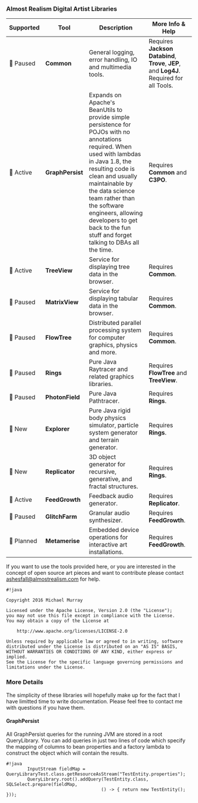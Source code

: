### Almost Realism Digital Artist Libraries ###


| Supported | Tool | Description | More Info & Help |
|---|---|---|---|
|🔶 Paused| **Common** | General logging, error handling, IO and multimedia tools. | Requires **Jackson Databind**, **Trove**, **JEP**, and **Log4J**. Required for all Tools. |
|🔵 Active| **GraphPersist** | Expands on Apache's BeanUtils to provide simple persistence for POJOs with no annotations required. When used with lambdas in Java 1.8, the resulting code is clean and usually maintainable by the data science team rather than the software engineers, allowing developers to get back to the fun stuff and forget talking to DBAs all the time. | Requires **Common** and **C3PO**. |
|🔵 Active| **TreeView** | Service for displaying tree data in the browser. | Requires **Common**. |
|🔶 Paused| **MatrixView** | Service for displaying tabular data in the browser. | Requires **Common**. |
|🔶 Paused| **FlowTree** | Distributed parallel processing system for computer graphics, physics and more. | Requires **Common**. |
|🔶 Paused| **Rings** | Pure Java Raytracer and related graphics libraries. | Requires **FlowTree** and **TreeView**. |
|🔶 Paused| **PhotonField** | Pure Java Pathtracer. | Requires **Rings**. |
|🍏 New| **Explorer** | Pure Java rigid body physics simulator, particle system generator and terrain generator. | Requires **Rings**. |
|🍏 New| **Replicator** | 3D object generator for recursive, generative, and fractal structures. | Requires **Rings**. |
|🔵 Active| **FeedGrowth** | Feedback audio generator. | Requires **Replicator**. |
|🔶 Paused| **GlitchFarm** | Granular audio synthesizer. | Requires **FeedGrowth**. |
|💜 Planned| **Metamerise** | Embedded device operations for interactive art installations. | Requires **FeedGrowth**. |


If you want to use the tools provided here, or you are interested in the concept of open source
art pieces and want to contribute please contact ashesfall@almostrealism.com for help.

```
#!java

Copyright 2016 Michael Murray

Licensed under the Apache License, Version 2.0 (the "License");
you may not use this file except in compliance with the License.
You may obtain a copy of the License at

    http://www.apache.org/licenses/LICENSE-2.0

Unless required by applicable law or agreed to in writing, software
distributed under the License is distributed on an "AS IS" BASIS,
WITHOUT WARRANTIES OR CONDITIONS OF ANY KIND, either express or implied.
See the License for the specific language governing permissions and
limitations under the License.
```

### More Details ###

The simplicity of these libraries will hopefully make up for the fact that I have limitted time to write documentation. Please feel free to contact me with questions if you have them.

#### GraphPersist ####

All GraphPersist queries for the running JVM are stored in a root QueryLibrary. You can add queries in just two lines of code which specify the mapping of columns to bean properties and a factory lambda to construct the object which will contain the results.

```
#!java
		InputStream fieldMap = QueryLibraryTest.class.getResourceAsStream("TestEntity.properties");
		QueryLibrary.root().addQuery(TestEntity.class, SQLSelect.prepare(fieldMap,
									() -> { return new TestEntity(); }));
```